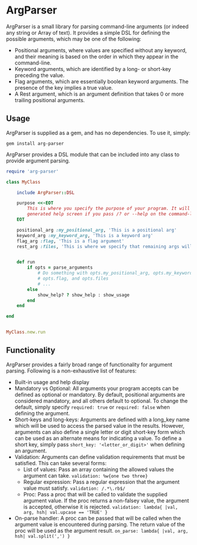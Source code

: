 # ArgParser

ArgParser is a small library for parsing command-line arguments (or indeed any string or Array of text).
It provides a simple DSL for defining the possible arguments, which may be one of the following:
* Positional arguments, where values are specified without any keyword, and their meaning is based on the
  order in which they appear in the command-line.
* Keyword arguments, which are identified by a long- or short-key preceding the value.
* Flag arguments, which are essentially boolean keyword arguments. The presence of the key implies a true
  value.
* A Rest argument, which is an argument definition that takes 0 or more trailing positional arguments.

## Usage

ArgParser is supplied as a gem, and has no dependencies. To use it, simply:
```
gem install arg-parser
```

ArgParser provides a DSL module that can be included into any class to provide argument parsing.

```ruby
require 'arg-parser'

class MyClass

    include ArgParser::DSL

    purpose <<-EOT
        This is where you specify the purpose of your program. It will be displayed in the
        generated help screen if you pass /? or --help on the command-line.
    EOT

    positional_arg :my_positional_arg, 'This is a positional arg'
    keyword_arg :my_keyword_arg, 'This is a keyword arg'
    flag_arg :flag, 'This is a flag argument'
    rest_arg :files, 'This is where we specify that remaining args will be collected in an array'


    def run
        if opts = parse_arguments
            # Do something with opts.my_positional_arg, opts.my_keyword_arg,
            # opts.flag, and opts.files
            # ...
        else
            show_help? ? show_help : show_usage
        end
    end

end


MyClass.new.run

```

## Functionality

ArgParser provides a fairly broad range of functionality for argument parsing. Following is a non-exhaustive
list of features:
* Built-in usage and help display
* Mandatory vs Optional: All arguments your program accepts can be defined as optional or mandatory.
  By default, positional arguments are considered mandatory, and all others default to optional. To change
  the default, simply specify `required: true` or `required: false` when defining the argument.
* Short-keys and long-keys: Arguments are defined with a long_key name which will be used to access the
  parsed value in the results. However, arguments can also define a single letter or digit short-key form
  which can be used as an alternate means for indicating a value. To define a short key, simply pass
  `short_key: '<letter_or_digit>'` when defining an argument.
* Validation: Arguments can define validation requirements that must be satisfied. This can take several
  forms:
     - List of values: Pass an array containing the allowed values the argument can take.
       `validation: %w{one two three}`
     - Regular expression: Pass a regular expression that the argument value must satisfy.
       `validation: /.*\.rb$/`
     - Proc: Pass a proc that will be called to validate the supplied argument value. If the proc returns
       a non-falsey value, the argument is accepted, otherwise it is rejected.
       `validation: lambda{ |val, arg, hsh| val.upcase == 'TRUE' }`
* On-parse handler: A proc can be passed that will be called when the argument value is encountered
  during parsing. The return value of the proc will be used as the argument result.
  `on_parse: lambda{ |val, arg, hsh| val.split(',') }`

